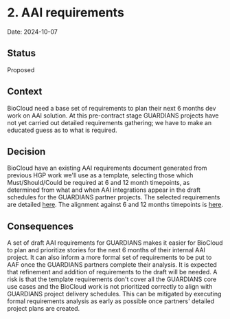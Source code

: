 # 2. AAI requirements

Date: 2024-10-07

## Status

Proposed

## Context

BioCloud need a base set of requirements to plan their next 6 months dev work
on AAI solution. At this pre-contract stage GUARDIANS projects have not yet
carried out detailed requirements gathering; we have to make an educated guess
as to what is required.

## Decision

BioCloud have an existing AAI requirements document generated from previous
HGP work we'll use as a template, selecting those which Must/Should/Could be
required at 6 and 12 month timepoints, as determined from what and when AAI
integrations appear in the draft schedules for the GUARDIANS partner projects.
The selected requirements are detailed [here](https://docs.google.com/spreadsheets/d/10eIY5Hcs9bLPnC-Y9AX2aOyZm5gQvaXXxxHUEkaggmA/edit?gid=0#gid=0). The
alignment against 6 and 12 months timepoints is [here](https://docs.google.com/spreadsheets/d/1iVx33h1OYESVyn6lB-2zjZGf1xlUcATfdoDH34V7VsY/edit?usp=sharing).

## Consequences

A set of draft AAI requirements for GUARDIANS makes it easier for BioCloud to
plan and prioritize stories for the next 6 months of their internal AAI
project. It can also inform a more formal set of requirements to be put to AAF
once the GUARDIANS partners complete their analysis. It is expected that
refinement and addition of requirements to the draft will be needed. A risk is
that the template requirements don't cover all the GUARDIANS core use cases and
the BioCloud work is not prioritized correctly to align with GUARDIANS project
delivery schedules. This can be mitigated by executing formal requirements
analysis as early as possible once partners' detailed project plans are
created.

